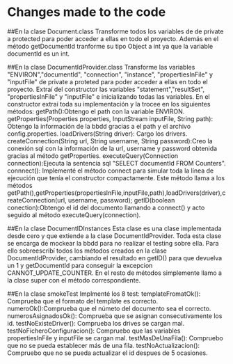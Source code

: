 # Changes made to the code

##En la clase Document.class
Transforme todos los variables de de private a protected para poder acceder a ellas en todo el proyecto.
Además en el método getDocumentId tranforme su tipo Object a int ya que la variable documentId es un int.

##En la clase DocumentIdProvider.class 
Transforme las variables "ENVIRON","documentId", "connection", "instance", "propertiesInFile" y "inputFile" de private a proteted para poder acceder a ellas en todo el proyecto.
Extraí del constructor las variables "statement","resultSet", "propertiesInFile" y "inputFile" e inicializando todas las variables.
En el constructor extraí toda su implementación y la trocee en los siguientes métodos: 
getPath():Obtengo el path con la variable ENVIRON.
getProperties(Properties properties, InputStream inputFile, String path): Obtengo la información de la bbdd gracias a el path y el archivo config.properties.
loadDrivers(String driver): Cargo los drivers.
createConnection(String url, String username, String password):Creo la conexión sql con la información de la url, username y password obtenida gracias al método getProperties.
executeQuery(Connection connection):Ejecuta la sentencia sql "SELECT documentId FROM Counters".
connnect(): Implementé el método connect para simular toda la línea de ejecución que tenía el constructor compactamente. Este método llama a los métodos getPath(),getProperties(propertiesInFile,inputFile,path),loadDrivers(driver),createConnection(url, username, password);
getID(boolean conection):Obtengo el id del documento llamando a connect() y acto seguido al método executeQuery(connection).

##En la clase DocumentIDInstances
Esta clase es una clase implementada desde cero y que extiende a la clase DocumentIdProvider. 
Toda esta clase se encarga de mockear la bbdd para no realizar el testing sobre ella. 
Para ello sobreescribí todos los métodos creados en la clase DocumentIdProvider, cambiando el resultado en getID() para que devuelva un 1 y getDocumentId para conseguir la excepcion CANNOT_UPDATE_COUNTER.
En el resto de métodos simplemente llamo a la clase super con el método correspondiente.

##En la clase smokeTest
Implmenté los 8 test:
templateFromatOk(): Comprueba que el formato del template es correcto.
numeroOk():Comprueba que el númeto del documento sea el correcto.
numerosAsignadosOk(): Comprueba que se asignan consecutivamente los id.
testNoExisteDriver(): Comprueba los drives se cargan mal.
testNoFicheroConfiguracion(): Compruebo que las variables propertiesInFile y inputFile se cargan mal.
testMasDeUnaFila(): Compruebo que no se pueda establecer más de una fila.
testNoActualizacion(): Compruebo que no se pueda actualizar el id despues de 5 ocasiones.



